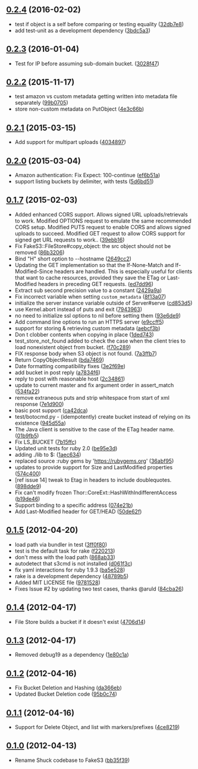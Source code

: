 
## [0.2.4](https://github.com/indigobio/fake-s3/compare/v0.2.3...indigobio:v0.2.4) (2016-02-02)

- test if object is a self before comparing or testing equality
  ([32db7e8](https://github.com/indigobio/fake-s3/commit/32db7e8bf4391c253b86ce6e9aa5546d3864e617))
- add test-unit as a development dependency
  ([3bdc5a3](https://github.com/indigobio/fake-s3/commit/3bdc5a32f1c9d14ab800711a5ea614ba1dfce867))


## [0.2.3](https://github.com/indigobio/fake-s3/compare/v0.2.2...indigobio:v0.2.3) (2016-01-04)

- Test for IP before assuming sub-domain bucket.
  ([3028f47](https://github.com/indigobio/fake-s3/commit/3028f474163979f374442490bda87ca82b871633))


## [0.2.2](https://github.com/indigobio/fake-s3/compare/v0.2.1...indigobio:v0.2.2) (2015-11-17)

- test amazon vs custom metadata getting written into metadata file separately
  ([99b0705](https://github.com/indigobio/fake-s3/commit/99b07056b37e87ef7a4f5b45bfcf75791d148e63))
- store non-custom metadata on PutObject
  ([4e3c66b](https://github.com/indigobio/fake-s3/commit/4e3c66be2513755e7cb2ab544573deda00b4215f))


## [0.2.1](https://github.com/indigobio/fake-s3/compare/v0.2.0...indigobio:v0.2.1) (2015-03-15)

- Add support for multipart uploads
  ([4034897](https://github.com/indigobio/fake-s3/commit/40348971b642e92a92e89c4846201acfd7cccca3))


## [0.2.0](https://github.com/indigobio/fake-s3/compare/v0.1.7...indigobio:v0.2.0) (2015-03-04)

- Amazon authentication: Fix Expect: 100-continue
  ([ef6b51a](https://github.com/indigobio/fake-s3/commit/ef6b51af238595ede91c7cdae4fbe37ba59fdeec))
- support listing buckets by delimiter, with tests
  ([5d6bd51](https://github.com/indigobio/fake-s3/commit/5d6bd51de8aad7b73b0628fd5acc870da4fdeefc))


## [0.1.7](https://github.com/indigobio/fake-s3/compare/v0.1.5...indigobio:v0.1.7) (2015-02-03)

- Added enhanced CORS support. Allows signed URL uploads/retrievals to work. Modified OPTIONS request to emulate the same recommended CORS setup. Modified PUTS request to enable CORS and allows signed uploads to succeed. Modified GET request to allow CORS support for signed get URL requests to work..
  ([39ebb16](https://github.com/indigobio/fake-s3/commit/39ebb163bcd13e7fbbd6d136c07d824eae41efd5))
- Fix FakeS3::FileStore#copy_object: the src object should not be removed
  ([86b3206](https://github.com/indigobio/fake-s3/commit/86b320606444442fe45581a538bf4d44c9c4594c))
- Bind "H" short option to --hostname
  ([2649cc2](https://github.com/indigobio/fake-s3/commit/2649cc26dda4ada8fd04c9301565eb31255d3f73))
- Updating the GET implementation so that the If-None-Match and If-Modified-Since headers are handled.  This is especially useful for clients that want to cache resources, provided they save the ETag or Last-Modified headers in preceding GET requests.
  ([ed7dd96](https://github.com/indigobio/fake-s3/commit/ed7dd96a842794d2efeb4099cd220359f264f385))
- Extract sub second precision value to a constant
  ([2429a9a](https://github.com/indigobio/fake-s3/commit/2429a9aeb67c26933c0e864c86bb03633ff702fb))
- Fix incorrect variable when setting `custom_metadata`
  ([8f13a07](https://github.com/indigobio/fake-s3/commit/8f13a073fd93a596d73774ba803a4356a70a9010))
- initialize the server instance variable outside of Server#serve
  ([cd853d5](https://github.com/indigobio/fake-s3/commit/cd853d5cd64a25da3729ee53ef9ac0a7cc23486c))
- use Kernel.abort instead of puts and exit
  ([7943963](https://github.com/indigobio/fake-s3/commit/79439637e8bfdc7a5684f5a289f331f8eda6159e))
- no need to initialize ssl options to nil before setting them
  ([93e6de9](https://github.com/indigobio/fake-s3/commit/93e6de9ffd9082e99fc14aaef3ecaf6e0c4ee1dd))
- Add command line options to run an HTTPS server
  ([e9ccff5](https://github.com/indigobio/fake-s3/commit/e9ccff5c4f9fef35df8fe441d8634d90991f7afe))
- support for storing & retrieving custom metadata
  ([aebcf3b](https://github.com/indigobio/fake-s3/commit/aebcf3b391835b5fb1faa62599de0101492191dc))
- Don t clobber contents when copying in place
  ([1ded743](https://github.com/indigobio/fake-s3/commit/1ded7436a33c1b5a4e0e8689b227b368c292af55))
- test_store_not_found added to check the case when the client tries to load nonexistent object from bucket.
  ([f70c289](https://github.com/indigobio/fake-s3/commit/f70c28924cf8f9d3e923ab704abdec19b9bb7dbc))
- FIX response body when S3 object is not found.
  ([7a3ffb7](https://github.com/indigobio/fake-s3/commit/7a3ffb75a2b925dbff26409e241545ef2decf033))
- Return CopyObjectResult
  ([bda7469](https://github.com/indigobio/fake-s3/commit/bda74695537f9057fcd17e3ac154c4f3819a8b88))
- Date formatting compatibility fixes
  ([3e2f69e](https://github.com/indigobio/fake-s3/commit/3e2f69e846e4afbba3a3bd09b79439c328040263))
- add bucket in post reply
  ([a7834f6](https://github.com/indigobio/fake-s3/commit/a7834f69be23ed9c0618d6071acfa4b273e3f526))
- reply to post with reasonable host
  ([2c34861](https://github.com/indigobio/fake-s3/commit/2c348611d1e13a47a3a1f631831efc1c35cfa7f2))
- update to current master and fix argument order in assert_match
  ([534fa22](https://github.com/indigobio/fake-s3/commit/534fa227b25acd846a1076ffb279793879a78373))
- remove extraneous puts and strip whitespace from start of xml response
  ([7e1d900](https://github.com/indigobio/fake-s3/commit/7e1d9009da71d26ad1e02853cf9f838bf346172f))
- basic post support
  ([ca42dca](https://github.com/indigobio/fake-s3/commit/ca42dcab93b1e9b1b18366af9e8187dc53cd429b))
- test/botocmd.py - (idempotently) create bucket instead of relying on its existence
  ([945d55a](https://github.com/indigobio/fake-s3/commit/945d55a672a6458b6e3c5724299fbefca2649951))
- The Java client is sensitive to the case of the ETag header name.
  ([01b9fb5](https://github.com/indigobio/fake-s3/commit/01b9fb55ed1d54704505d45254f5e89e32e6d758))
- Fix LS_BUCKET
  ([7b15ffc](https://github.com/indigobio/fake-s3/commit/7b15ffc8ff01e80692ea87d361232dc33c175346))
- Updated unit tests for ruby 2.0
  ([be95e3d](https://github.com/indigobio/fake-s3/commit/be95e3df1a3f37529c7b44a2811e785b7c29d057))
- adding ./lib to $:
  ([1aec634](https://github.com/indigobio/fake-s3/commit/1aec634f2e5969d56446073bba130d20b6dec071))
- replaced source :ruby gems by 'https://rubygems.org'
  ([36abf95](https://github.com/indigobio/fake-s3/commit/36abf954c5f913284e2df0496fb96a041f8c9d95))
- updates to provide support for Size and LastModified properties
  ([574c400](https://github.com/indigobio/fake-s3/commit/574c400e4c28570fe4fad01127aa391c092bc72f))
- [ref issue 14] tweak to Etag in headers to include doublequotes.
  ([898dde9](https://github.com/indigobio/fake-s3/commit/898dde95dc329ffa2db1a86ea37ee1d23ed53ea3))
- Fix can't modify frozen Thor::CoreExt::HashWithIndifferentAccess
  ([b19de46](https://github.com/indigobio/fake-s3/commit/b19de46b05bbd581428d703572dfcc2954e6711e))
- Support binding to a specific address
  ([074e21b](https://github.com/indigobio/fake-s3/commit/074e21bce534dfa25baab9c1fb82a86f9bdcf4b3))
- Add Last-Modified header for GET/HEAD
  ([50de62f](https://github.com/indigobio/fake-s3/commit/50de62f355ca981bf0cbdc04d2a4f1d29e3c5246))


## [0.1.5](https://github.com/indigobio/fake-s3/compare/v0.1.4...indigobio:v0.1.5) (2012-04-20)

- load path via bundler in test
  ([3ff0f80](https://github.com/indigobio/fake-s3/commit/3ff0f803fd947cd18911774656057a5916cb9d81))
- test is the default task for rake
  ([f220213](https://github.com/indigobio/fake-s3/commit/f2202135909fcb39b95f6e4bfab96a2f7bf6fc1e))
- don't mess with the load path
  ([868ab33](https://github.com/indigobio/fake-s3/commit/868ab33f9786e9faabaaef23348c95ff052190e4))
- autodetect that s3cmd is not installed
  ([d061f3c](https://github.com/indigobio/fake-s3/commit/d061f3cc769e44f46a7715fb7bdd8158a3e0b935))
- fix yaml interactions for ruby 1.9.3
  ([ba5e528](https://github.com/indigobio/fake-s3/commit/ba5e52852c04b1a2390c3b46fd5090ed8ce65b12))
- rake is a development dependency
  ([48789b5](https://github.com/indigobio/fake-s3/commit/48789b563a802b92c79760b3067b885700820476))
- Added MIT LICENSE file
  ([9781528](https://github.com/indigobio/fake-s3/commit/97815282732075c8cb37475377166b0f804f9862))
- Fixes Issue #2 by updating two test cases, thanks @aruld
  ([84cba26](https://github.com/indigobio/fake-s3/commit/84cba26a8643eaa6030627a34c2f7718c9b108da))


## [0.1.4](https://github.com/indigobio/fake-s3/compare/v0.1.3...indigobio:v0.1.4) (2012-04-17)

- File Store builds a bucket if it doesn't exist
  ([4706d14](https://github.com/indigobio/fake-s3/commit/4706d1459b7f61d1694df63e3888252759a15b24))


## [0.1.3](https://github.com/indigobio/fake-s3/compare/v0.1.2...indigobio:v0.1.3) (2012-04-17)

- Removed debug19 as a dependency
  ([1e80c1a](https://github.com/indigobio/fake-s3/commit/1e80c1addb559310f0219a7d8869d2c84ef56a56))


## [0.1.2](https://github.com/indigobio/fake-s3/compare/v0.1.1...indigobio:v0.1.2) (2012-04-16)

- Fix Bucket Deletion and Hashing
  ([da366eb](https://github.com/indigobio/fake-s3/commit/da366eb90c09420dac1713bd7fe60bd9ea63180b))
- Updated Bucket Deletion code
  ([95b0c74](https://github.com/indigobio/fake-s3/commit/95b0c749665ff561428a98f4d96e350cb2fd4bcd))


## [0.1.1](https://github.com/indigobio/fake-s3/compare/v0.1.0...indigobio:v0.1.1) (2012-04-16)

- Support for Delete Object, and list with markers/prefixes
  ([4ce8219](https://github.com/indigobio/fake-s3/commit/4ce8219b419170c9c62d76b1650d80f4a6201321))


## [0.1.0](https://github.com/indigobio/fake-s3/compare/b00db5d1e4211a064be999a0110440cfdf708001...indigobio:v0.1.0) (2012-04-13)

- Rename Shuck codebase to FakeS3
  ([bb35f39](https://github.com/indigobio/fake-s3/commit/bb35f3902a33b9c6d017faa255fa2986ba5e8bff))

